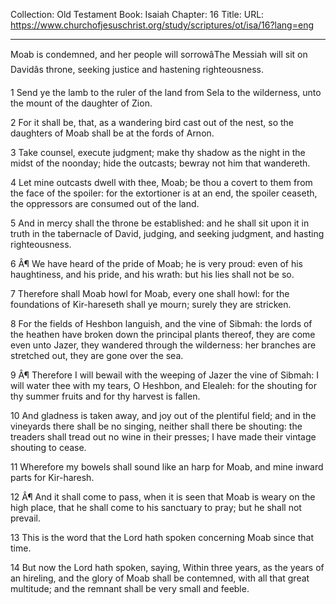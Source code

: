 Collection: Old Testament
Book: Isaiah
Chapter: 16
Title: 
URL: https://www.churchofjesuschrist.org/study/scriptures/ot/isa/16?lang=eng

---

Moab is condemned, and her people will sorrowâThe Messiah will sit on Davidâs throne, seeking justice and hastening righteousness.

1 Send ye the lamb to the ruler of the land from Sela to the wilderness, unto the mount of the daughter of Zion.

2 For it shall be, that, as a wandering bird cast out of the nest, so the daughters of Moab shall be at the fords of Arnon.

3 Take counsel, execute judgment; make thy shadow as the night in the midst of the noonday; hide the outcasts; bewray not him that wandereth.

4 Let mine outcasts dwell with thee, Moab; be thou a covert to them from the face of the spoiler: for the extortioner is at an end, the spoiler ceaseth, the oppressors are consumed out of the land.

5 And in mercy shall the throne be established: and he shall sit upon it in truth in the tabernacle of David, judging, and seeking judgment, and hasting righteousness.

6 Â¶ We have heard of the pride of Moab; he is very proud: even of his haughtiness, and his pride, and his wrath: but his lies shall not be so.

7 Therefore shall Moab howl for Moab, every one shall howl: for the foundations of Kir-hareseth shall ye mourn; surely they are stricken.

8 For the fields of Heshbon languish, and the vine of Sibmah: the lords of the heathen have broken down the principal plants thereof, they are come even unto Jazer, they wandered through the wilderness: her branches are stretched out, they are gone over the sea.

9 Â¶ Therefore I will bewail with the weeping of Jazer the vine of Sibmah: I will water thee with my tears, O Heshbon, and Elealeh: for the shouting for thy summer fruits and for thy harvest is fallen.

10 And gladness is taken away, and joy out of the plentiful field; and in the vineyards there shall be no singing, neither shall there be shouting: the treaders shall tread out no wine in their presses; I have made their vintage shouting to cease.

11 Wherefore my bowels shall sound like an harp for Moab, and mine inward parts for Kir-haresh.

12 Â¶ And it shall come to pass, when it is seen that Moab is weary on the high place, that he shall come to his sanctuary to pray; but he shall not prevail.

13 This is the word that the Lord hath spoken concerning Moab since that time.

14 But now the Lord hath spoken, saying, Within three years, as the years of an hireling, and the glory of Moab shall be contemned, with all that great multitude; and the remnant shall be very small and feeble.
